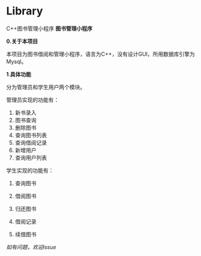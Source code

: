 # Library
C++图书管理小程序
**图书管理小程序**

**0.关于本项目**

本项目为图书借阅和管理小程序，语言为C++，没有设计GUI，所用数据库引擎为Mysql。

**1**.**具体功能**

分为管理员和学生用户两个模块。

管理员实现的功能有：

1. 新书录入                     
2. 图书查询
3. 删除图书
4. 查询图书列表
5. 查询借阅记录
6. 新增用户
7. 查询用户列表

学生实现的功能有：

1. 查询图书

2. 借阅图书

3. 归还图书
4. 借阅记录
5. 续借图书

*如有问题，欢迎issue*

